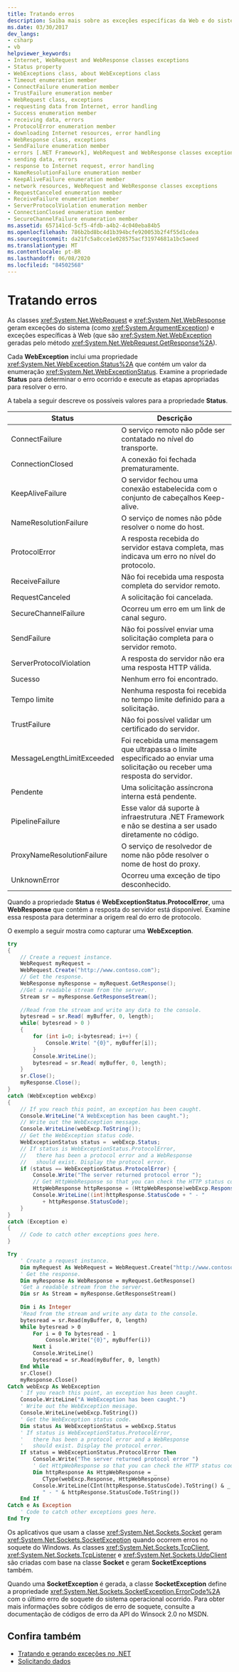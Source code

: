 ```yaml
---
title: Tratando erros
description: Saiba mais sobre as exceções específicas da Web e do sistema lançadas por WebRequest e WebResponse. Use a propriedade status para entender e resolver o problema.
ms.date: 03/30/2017
dev_langs:
- csharp
- vb
helpviewer_keywords:
- Internet, WebRequest and WebResponse classes exceptions
- Status property
- WebExceptions class, about WebExceptions class
- Timeout enumeration member
- ConnectFailure enumeration member
- TrustFailure enumeration member
- WebRequest class, exceptions
- requesting data from Internet, error handling
- Success enumeration member
- receiving data, errors
- ProtocolError enumeration member
- downloading Internet resources, error handling
- WebResponse class, exceptions
- SendFailure enumeration member
- errors [.NET Framework], WebRequest and WebResponse classes exceptions
- sending data, errors
- response to Internet request, error handling
- NameResolutionFailure enumeration member
- KeepAliveFailure enumeration member
- network resources, WebRequest and WebResponse classes exceptions
- RequestCanceled enumeration member
- ReceiveFailure enumeration member
- ServerProtocolViolation enumeration member
- ConnectionClosed enumeration member
- SecureChannelFailure enumeration member
ms.assetid: 657141cd-5cf5-4fdb-a4b2-4c040eba84b5
ms.openlocfilehash: 786b2bd8bc4d1b394bcfe920053b2f4f55d1cdea
ms.sourcegitcommit: da21fc5a8cce1e028575acf31974681a1bc5aeed
ms.translationtype: MT
ms.contentlocale: pt-BR
ms.lasthandoff: 06/08/2020
ms.locfileid: "84502568"
---
```

# <a name="handling-errors"></a>Tratando erros

As classes <xref:System.Net.WebRequest> e <xref:System.Net.WebResponse> geram exceções do sistema (como <xref:System.ArgumentException>) e exceções específicas à Web (que são <xref:System.Net.WebException> geradas pelo método <xref:System.Net.WebRequest.GetResponse%2A>).  
  
Cada **WebException** inclui uma propriedade <xref:System.Net.WebException.Status%2A> que contém um valor da enumeração <xref:System.Net.WebExceptionStatus>. Examine a propriedade **Status** para determinar o erro ocorrido e execute as etapas apropriadas para resolver o erro.  
  
A tabela a seguir descreve os possíveis valores para a propriedade **Status**.  
  
|Status|Descrição|  
|------------|-----------------|  
|ConnectFailure|O serviço remoto não pôde ser contatado no nível do transporte.|  
|ConnectionClosed|A conexão foi fechada prematuramente.|  
|KeepAliveFailure|O servidor fechou uma conexão estabelecida com o conjunto de cabeçalhos Keep-alive.|  
|NameResolutionFailure|O serviço de nomes não pôde resolver o nome do host.|  
|ProtocolError|A resposta recebida do servidor estava completa, mas indicava um erro no nível do protocolo.|  
|ReceiveFailure|Não foi recebida uma resposta completa do servidor remoto.|  
|RequestCanceled|A solicitação foi cancelada.|  
|SecureChannelFailure|Ocorreu um erro em um link de canal seguro.|  
|SendFailure|Não foi possível enviar uma solicitação completa para o servidor remoto.|  
|ServerProtocolViolation|A resposta do servidor não era uma resposta HTTP válida.|  
|Sucesso|Nenhum erro foi encontrado.|  
|Tempo limite|Nenhuma resposta foi recebida no tempo limite definido para a solicitação.|  
|TrustFailure|Não foi possível validar um certificado do servidor.|  
|MessageLengthLimitExceeded|Foi recebida uma mensagem que ultrapassa o limite especificado ao enviar uma solicitação ou receber uma resposta do servidor.|  
|Pendente|Uma solicitação assíncrona interna está pendente.|  
|PipelineFailure|Esse valor dá suporte à infraestrutura .NET Framework e não se destina a ser usado diretamente no código.|  
|ProxyNameResolutionFailure|O serviço de resolvedor de nome não pôde resolver o nome de host do proxy.|  
|UnknownError|Ocorreu uma exceção de tipo desconhecido.|  
  
Quando a propriedade **Status** é **WebExceptionStatus.ProtocolError**, uma **WebResponse** que contém a resposta do servidor está disponível. Examine essa resposta para determinar a origem real do erro de protocolo.  
  
O exemplo a seguir mostra como capturar uma **WebException**.  
  
```csharp  
try
{  
    // Create a request instance.  
    WebRequest myRequest =
    WebRequest.Create("http://www.contoso.com");  
    // Get the response.  
    WebResponse myResponse = myRequest.GetResponse();  
    //Get a readable stream from the server.
    Stream sr = myResponse.GetResponseStream();  
  
    //Read from the stream and write any data to the console.  
    bytesread = sr.Read( myBuffer, 0, length);  
    while( bytesread > 0 )
    {  
        for (int i=0; i<bytesread; i++) {  
            Console.Write( "{0}", myBuffer[i]);  
        }  
        Console.WriteLine();  
        bytesread = sr.Read( myBuffer, 0, length);  
    }  
    sr.Close();  
    myResponse.Close();  
}  
catch (WebException webExcp)
{  
    // If you reach this point, an exception has been caught.  
    Console.WriteLine("A WebException has been caught.");  
    // Write out the WebException message.  
    Console.WriteLine(webExcp.ToString());  
    // Get the WebException status code.  
    WebExceptionStatus status =  webExcp.Status;  
    // If status is WebExceptionStatus.ProtocolError,
    //   there has been a protocol error and a WebResponse
    //   should exist. Display the protocol error.  
    if (status == WebExceptionStatus.ProtocolError) {  
        Console.Write("The server returned protocol error ");  
        // Get HttpWebResponse so that you can check the HTTP status code.  
        HttpWebResponse httpResponse = (HttpWebResponse)webExcp.Response;  
        Console.WriteLine((int)httpResponse.StatusCode + " - "  
           + httpResponse.StatusCode);  
    }  
}  
catch (Exception e)
{  
    // Code to catch other exceptions goes here.  
}  
```  
  
```vb  
Try  
    ' Create a request instance.  
    Dim myRequest As WebRequest = WebRequest.Create("http://www.contoso.com")  
    ' Get the response.  
    Dim myResponse As WebResponse = myRequest.GetResponse()  
    'Get a readable stream from the server.
    Dim sr As Stream = myResponse.GetResponseStream()  
  
    Dim i As Integer
    'Read from the stream and write any data to the console.  
    bytesread = sr.Read(myBuffer, 0, length)  
    While bytesread > 0  
        For i = 0 To bytesread - 1  
            Console.Write("{0}", myBuffer(i))  
        Next i  
        Console.WriteLine()  
        bytesread = sr.Read(myBuffer, 0, length)  
    End While  
    sr.Close()  
    myResponse.Close()  
Catch webExcp As WebException  
    ' If you reach this point, an exception has been caught.  
    Console.WriteLine("A WebException has been caught.")  
    ' Write out the WebException message.  
    Console.WriteLine(webExcp.ToString())  
    ' Get the WebException status code.  
    Dim status As WebExceptionStatus = webExcp.Status  
    ' If status is WebExceptionStatus.ProtocolError,
    '   there has been a protocol error and a WebResponse
    '   should exist. Display the protocol error.  
    If status = WebExceptionStatus.ProtocolError Then  
        Console.Write("The server returned protocol error ")  
        ' Get HttpWebResponse so that you can check the HTTP status code.  
        Dim httpResponse As HttpWebResponse = _  
           CType(webExcp.Response, HttpWebResponse)  
        Console.WriteLine(CInt(httpResponse.StatusCode).ToString() & _  
           " - " & httpResponse.StatusCode.ToString())  
    End If  
Catch e As Exception  
    ' Code to catch other exceptions goes here.  
End Try  
```  
  
Os aplicativos que usam a classe <xref:System.Net.Sockets.Socket> geram <xref:System.Net.Sockets.SocketException> quando ocorrem erros no soquete do Windows. As classes <xref:System.Net.Sockets.TcpClient>, <xref:System.Net.Sockets.TcpListener> e <xref:System.Net.Sockets.UdpClient> são criadas com base na classe **Socket** e geram **SocketExceptions** também.  
  
Quando uma **SocketException** é gerada, a classe **SocketException** define a propriedade <xref:System.Net.Sockets.SocketException.ErrorCode%2A> com o último erro de soquete do sistema operacional ocorrido. Para obter mais informações sobre códigos de erro de soquete, consulte a documentação de códigos de erro da API do Winsock 2.0 no MSDN.  
  
## <a name="see-also"></a>Confira também

- [Tratando e gerando exceções no .NET](../../standard/exceptions/index.md)
- [Solicitando dados](requesting-data.md)
